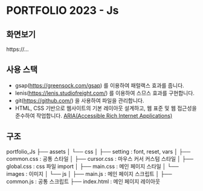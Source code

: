 # PORTFOLIO 2023 - Js

## 화면보기
https://...

## 사용 스택
- gsap(https://greensock.com/gsap) 를 이용하여 패럴랙스 효과를 줍니다.
- lenis(https://lenis.studiofreight.com/) 를 이용하여 스므스 효과를 구현합니다.
- git(https://github.com/) 을 사용하여 파일을 관리합니다.
- HTML, CSS 기반으로 웹사이트의 기본 레이아웃 설계하고, 웹 표준 및 웹 접근성을 준수하여 작업합니다. [ARIA(Accessible Rich Internet Applications)](https://developer.mozilla.org/en-US/docs/Web/Accessibility/ARIA/Roles)

## 구조

portfolio_Js
├── assets
│   └── css
│       ├── setting :  font, reset, vars
│       ├── common.css :  공통 스타일
│       ├── cursor.css :  마우스 커서 커스텀 스타일
│       ├── global.css :  css 파일 import
│       ├── main.css :  메인 페이지 스타일
│   └── images : 이미지
│   └── js 
│       ├── main.js :  메인 페이지 스크립트
│       ├── common.js :  공통 스크립트
├── index.html : 메인 페이지 레이아웃

 
